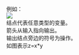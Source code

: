 例如：  
![](https://github.com/windmissing/Bible-DeepLearning/raw/master/Chapter6/images/4.png)  
结点代表任意类型的变量。  
箭头从输入指向输出。  
输出结点旁边的符号为操作。  
如图表示z=x*y